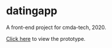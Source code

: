 # datingapp
A front-end project for cmda-tech, 2020.

[Click here](https://karinmeijvogel.github.io/frontend2/reset.html) to view the prototype.
